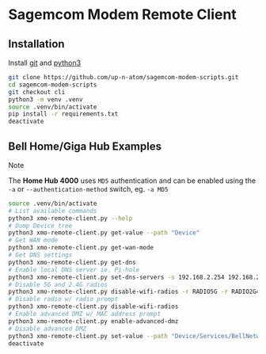 # Sagemcom Modem Remote Client

## Installation

Install [git](https://git-scm.com/downloads/) and [python3](https://www.python.org/downloads/)

```bash
git clone https://github.com/up-n-atom/sagemcom-modem-scripts.git
cd sagemcom-modem-scripts
git checkout cli
python3 -m venv .venv
source .venv/bin/activate
pip install -r requirements.txt
deactivate
```

## Bell Home/Giga Hub Examples

> [!NOTE]
> The **Home Hub 4000** uses `MD5` authentication and can be enabled using the `-a` or `--authentication-method` switch, eg. `-a MD5`

```bash
source .venv/bin/activate
# List available commands
python3 xmo-remote-client.py --help
# Dump Device tree
python3 xmo-remote-client.py get-value --path "Device"
# Get WAN mode
python3 xmo-remote-client.py get-wan-mode
# Get DNS settings
python3 xmo-remote-client.py get-dns
# Enable local DNS server ie. Pi-hole
python3 xmo-remote-client.py set-dns-servers -s 192.168.2.254 192.168.2.254
# Disable 5G and 2.4G radios
python3 xmo-remote-client.py disable-wifi-radios -r RADIO5G -r RADIO2G4
# Disable radio w/ radio prompt
python3 xmo-remote-client.py disable-wifi-radios
# Enable advanced DMZ w/ MAC address prompt
python3 xmo-remote-client.py enable-advanced-dmz
# Disable advanced DMZ
python3 xmo-remote-client.py set-value --path "Device/Services/BellNetworkCfg/AdvancedDMZ/Enable" --value False
deactivate
```
